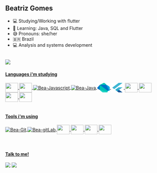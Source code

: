 ## Beatriz Gomes


- 💻 Studying/Working with flutter
- 🌱 Learning: Java, SQL and Flutter
- 😅 Pronouns: she/her
- 🇧🇷 Brazil
- 💻 Analysis and systems development

<div style="display: inline"><br>
   <a href="https://github.com/beatrizgomess">
  <img height="180em" src="https://github-readme-stats.vercel.app/api/top-langs/?username=beatrizgomess&layout=compact&langs_count=7&theme=dracula"/>
</div>

<div align="left">
 <a href="https://github.com/beatrizgomess">
 
 
</div>
 
 <div style="display: inline_block">
  <h4>Languages i'm studying </h4>
   <img align="center" alt"Bea-HTML" height="30" width="40" src="https://cdn.jsdelivr.net/gh/devicons/devicon/icons/html5/html5-original.svg">
   <img align="center" alt"Bea-CSS" height="30" width="40" src="https://cdn.jsdelivr.net/gh/devicons/devicon/icons/css3/css3-original.svg">
   <img align="center" alt="Bea-Javascript" height="30" width="40" src="https://cdn.jsdelivr.net/gh/devicons/devicon/icons/javascript/javascript-original.svg" />
   <img align="center" alt="Bea-Java" height="30" width="40" src="https://cdn.jsdelivr.net/gh/devicons/devicon/icons/java/java-original.svg" />
   <img align="center" alt="Bea-Dart" height="30" width="40" src="https://raw.githubusercontent.com/devicons/devicon/master/icons/dart/dart-original.svg">
  <img align="center" alt="Bea-Flutter" height="30" width="40" src="https://raw.githubusercontent.com/devicons/devicon/master/icons/flutter/flutter-original.svg">
  <img align="center" height="30" width="40" src="https://cdn.jsdelivr.net/gh/devicons/devicon/icons/postgresql/postgresql-original.svg" />
   <img align="center" height="30" width="40" src="https://cdn.jsdelivr.net/gh/devicons/devicon/icons/spring/spring-original.svg" />
   <img align="center" height="30" width="40" src="https://cdn.jsdelivr.net/gh/devicons/devicon/icons/mysql/mysql-original.svg" />
   <img align="center" height="30" width="40"  src="https://cdn.jsdelivr.net/gh/devicons/devicon/icons/selenium/selenium-original.svg" />
          
 </div>
<div style="display: inline_block"><br>
 <h4>Tools i'm using </h4>
  <img align="center" alt="Bea-Git" height="30px" width="40px" src="https://cdn.jsdelivr.net/gh/devicons/devicon/icons/git/git-original.svg">
  <img align="center" alt="Bea-gitLab" height="30px" width="40px" src="https://cdn.jsdelivr.net/gh/devicons/devicon/icons/gitlab/gitlab-original.svg"> 
  <img align="center" alt"Bea-Figma" height="30" width="40" src="https://cdn.jsdelivr.net/gh/devicons/devicon/icons/figma/figma-original.svg">
  <img align="center" alt"Bea-Intelij" height="30" width="40" src="https://cdn.jsdelivr.net/gh/devicons/devicon/icons/intellij/intellij-plain.svg" />
  <img align="center" alt"Bea-Trello" height="30" width="40" src="https://cdn.jsdelivr.net/gh/devicons/devicon/icons/trello/trello-plain.svg" />
  <img align="center" alt"Bea-Slack" height="30" width="40" src="https://cdn.jsdelivr.net/gh/devicons/devicon/icons/slack/slack-original.svg" />
          
          
  
   </div>
 <br>
 <br>
   <div>
     <h4>Talk to me! </h4>
  <a href = "mailto:beatrizgomesxx@gmail.com"><img src="https://img.shields.io/badge/-Gmail-%23333?style=for-the-badge&logo=gmail&logoColor=white" target="_blank"></a>
   <a href=https://www.linkedin.com/in/lilian-beatriz-b6b899228/)target="_blank" rel="external"><img src="https://img.shields.io/badge/-LinkedIn-%230077B5?style=for-the-badge&logo=linkedin&logoColor=white"></a>
 </div>
 
  
    

